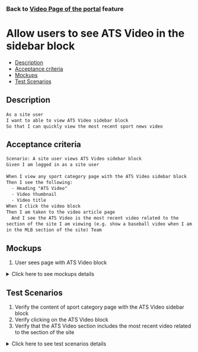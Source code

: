 ### Back to [Video Page of the portal](/../../) feature

# Allow users to see ATS Video in the sidebar block

- [Description](#description)
- [Acceptance criteria](#acceptance-criteria)
- [Mockups](#mockups)
- [Test Scenarios](#test-scenarios)

## Description

    As a site user
    I want to able to view ATS Video sidebar block
    So that I can quickly view the most recent sport news video

## Acceptance criteria

    Scenario: A site user views ATS Video sidebar block
    Given I am logged in as a site user

    When I view any sport category page with the ATS Video sidebar block
    Then I see the following:
      - Heading "ATS Video"
      - Video thumbnail
      - Video title
    When I click the video block
    Then I am taken to the video article page
      And I see the ATS Video is the most recent video related to the section of the site I am viewing (e.g. show a baseball video when I am in the MLB section of the site) Team

## Mockups

1. User sees page with ATS Video block

<details>
  <summary>Click here to see mockups details</summary>

**1. User sees page with ATS Video block:**

![Page with ATS Video block Screen](/products/sport_news_portal/web_application_features/video_page/images/page_with_ats_video_bblock.png)

</details>

## Test Scenarios

1. Verify the content of sport category page with the ATS Video sidebar block
2. Verify clicking on the ATS Video block
3. Verify that the ATS Video section includes the most recent video related to the section of the site

<details>
  <summary>Click here to see test scenarios details</summary>

### **#1. Verify the content of sport category page with the ATS Video sidebar block**

|#|Steps|Expected Result
------|-------|----------
|1|Go to sport news site|
|2|Log in your user account|
|3|Click on any sport category page with ATS Video sideblock|On opened page should be the following:<br>- Heading "ATS Video"<br>- Video thumbnail<br>- Video title

### **#2. Verify clicking on the ATS video block**

|#|Steps|Expected Result
------|-------|----------
|1|Go to sport news site|
|2|Log in your user account|
|3|Click on any sport category page with ATS Video sideblock|
|4|Click on ATS sideblock|User is navigating to the video article page

### **#3. Verify that the ATS Video section includes the most recent video related to the section of the site**

|#|Steps|Expected Result
------|-------|----------
|1|Go to sport news site|
|2|Log in your user account|
|3|Click on any sport category page with ATS Video sideblock|
|4|Observe the ATS sideblock|The ATS Video is the most recent video are related to baseball

</details>
